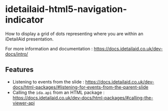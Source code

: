 # idetailaid-html5-navigation-indicator
How to display a grid of dots representing where you are within an iDetailAid presentation.

For more information and documentation : https://docs.idetailaid.co.uk/dev-docs/intro/

## Features

* Listening to events from the slide : https://docs.idetailaid.co.uk/dev-docs/html-packages/#listening-for-events-from-the-parent-slide
* Calling the `ida.api` from an HTML package : https://docs.idetailaid.co.uk/dev-docs/html-packages/#calling-the-viewer-api

